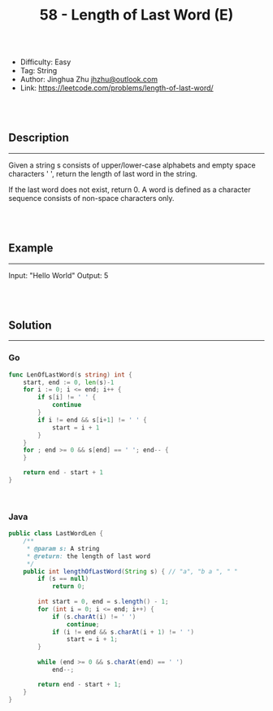 # <center>58 - Length of Last Word (E)</center> 



<br></br>

* Difficulty: Easy
* Tag: String
* Author: Jinghua Zhu <jhzhu@outlook.com>
* Link: https://leetcode.com/problems/length-of-last-word/

<br></br>



## Description
----
Given a string s consists of upper/lower-case alphabets and empty space characters ' ', return the length of last word in the string.

If the last word does not exist, return 0. A word is defined as a character sequence consists of non-space characters only.

<br></br>



## Example
----
Input: "Hello World"
Output: 5

<br></br>



## Solution
----
### Go
```go
func LenOfLastWord(s string) int {
	start, end := 0, len(s)-1
	for i := 0; i <= end; i++ {
		if s[i] != ' ' {
			continue
		}
		if i != end && s[i+1] != ' ' {
			start = i + 1
		}
	}
	for ; end >= 0 && s[end] == ' '; end-- {
	}

	return end - start + 1
}
```

<br>


### Java
```java
public class LastWordLen {
	/**
     * @param s: A string
     * @return: the length of last word
     */
    public int lengthOfLastWord(String s) { // "a", "b a ", " "
        if (s == null)
            return 0;
        
        int start = 0, end = s.length() - 1;
        for (int i = 0; i <= end; i++) {
        	if (s.charAt(i) != ' ')
                continue; 
        	if (i != end && s.charAt(i + 1) != ' ')
        		start = i + 1;
        }
            
        while (end >= 0 && s.charAt(end) == ' ')
            end--;

        return end - start + 1;
    }
}
```